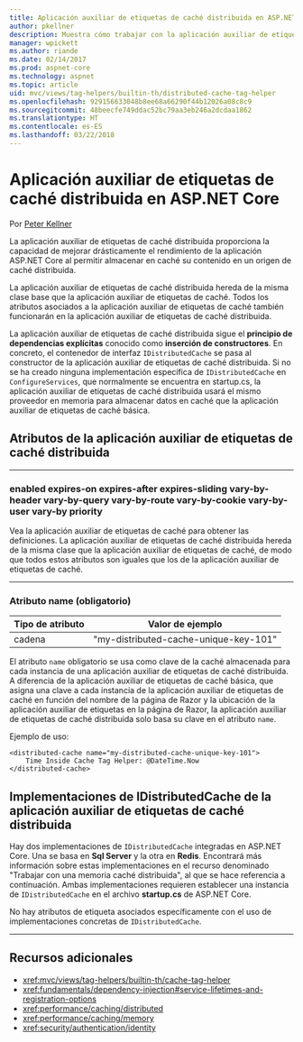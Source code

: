 ```yaml
---
title: Aplicación auxiliar de etiquetas de caché distribuida en ASP.NET Core
author: pkellner
description: Muestra cómo trabajar con la aplicación auxiliar de etiqueta de caché
manager: wpickett
ms.author: riande
ms.date: 02/14/2017
ms.prod: aspnet-core
ms.technology: aspnet
ms.topic: article
uid: mvc/views/tag-helpers/builtin-th/distributed-cache-tag-helper
ms.openlocfilehash: 929156633048b8ee68a66290f44b12026a08c8c9
ms.sourcegitcommit: 48beecfe749ddac52bc79aa3eb246a2dcdaa1862
ms.translationtype: HT
ms.contentlocale: es-ES
ms.lasthandoff: 03/22/2018
---
```

# <a name="distributed-cache-tag-helper-in-aspnet-core"></a>Aplicación auxiliar de etiquetas de caché distribuida en ASP.NET Core

Por [Peter Kellner](http://peterkellner.net) 


La aplicación auxiliar de etiquetas de caché distribuida proporciona la capacidad de mejorar drásticamente el rendimiento de la aplicación ASP.NET Core al permitir almacenar en caché su contenido en un origen de caché distribuida.

La aplicación auxiliar de etiquetas de caché distribuida hereda de la misma clase base que la aplicación auxiliar de etiquetas de caché.  Todos los atributos asociados a la aplicación auxiliar de etiquetas de caché también funcionarán en la aplicación auxiliar de etiquetas de caché distribuida.


La aplicación auxiliar de etiquetas de caché distribuida sigue el **principio de dependencias explícitas** conocido como **inserción de constructores**.  En concreto, el contenedor de interfaz `IDistributedCache` se pasa al constructor de la aplicación auxiliar de etiquetas de caché distribuida.  Si no se ha creado ninguna implementación específica de `IDistributedCache` en `ConfigureServices`, que normalmente se encuentra en startup.cs, la aplicación auxiliar de etiquetas de caché distribuida usará el mismo proveedor en memoria para almacenar datos en caché que la aplicación auxiliar de etiquetas de caché básica.

## <a name="distributed-cache-tag-helper-attributes"></a>Atributos de la aplicación auxiliar de etiquetas de caché distribuida

- - -

### <a name="enabled-expires-on-expires-after-expires-sliding-vary-by-header-vary-by-query-vary-by-route-vary-by-cookie-vary-by-user-vary-by-priority"></a>enabled expires-on expires-after expires-sliding vary-by-header vary-by-query vary-by-route vary-by-cookie vary-by-user vary-by priority

Vea la aplicación auxiliar de etiquetas de caché para obtener las definiciones. La aplicación auxiliar de etiquetas de caché distribuida hereda de la misma clase que la aplicación auxiliar de etiquetas de caché, de modo que todos estos atributos son iguales que los de la aplicación auxiliar de etiquetas de caché.

- - -

### <a name="name-required"></a>Atributo name (obligatorio)

| Tipo de atributo    | Valor de ejemplo     |
|----------------   |----------------   |
| cadena    | "my-distributed-cache-unique-key-101"     |

El atributo `name` obligatorio se usa como clave de la caché almacenada para cada instancia de una aplicación auxiliar de etiquetas de caché distribuida.  A diferencia de la aplicación auxiliar de etiquetas de caché básica, que asigna una clave a cada instancia de la aplicación auxiliar de etiquetas de caché en función del nombre de la página de Razor y la ubicación de la aplicación auxiliar de etiquetas en la página de Razor, la aplicación auxiliar de etiquetas de caché distribuida solo basa su clave en el atributo `name`.

Ejemplo de uso:

```cshtml
<distributed-cache name="my-distributed-cache-unique-key-101">
    Time Inside Cache Tag Helper: @DateTime.Now
</distributed-cache>
```

## <a name="distributed-cache-tag-helper-idistributedcache-implementations"></a>Implementaciones de IDistributedCache de la aplicación auxiliar de etiquetas de caché distribuida

Hay dos implementaciones de `IDistributedCache` integradas en ASP.NET Core.  Una se basa en **Sql Server** y la otra en **Redis**. Encontrará más información sobre estas implementaciones en el recurso denominado "Trabajar con una memoria caché distribuida", al que se hace referencia a continuación. Ambas implementaciones requieren establecer una instancia de `IDistributedCache` en el archivo **startup.cs** de ASP.NET Core.

No hay atributos de etiqueta asociados específicamente con el uso de implementaciones concretas de `IDistributedCache`.



- - -



## <a name="additional-resources"></a>Recursos adicionales

* <xref:mvc/views/tag-helpers/builtin-th/cache-tag-helper>
* <xref:fundamentals/dependency-injection#service-lifetimes-and-registration-options>
* <xref:performance/caching/distributed>
* <xref:performance/caching/memory>
* <xref:security/authentication/identity>
